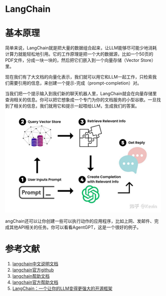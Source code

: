 LangChain
===

# 基本原理

简单来说，LangChain就是把大量的数据组合起来，让LLM能够尽可能少地消耗计算力就能轻松地引用。它的工作原理是把一个大的数据源，比如一个50页的PDF文件，分成一块一块的，然后把它们嵌入到一个向量存储（Vector Store）里。

现在我们有了大文档的向量化表示，我们就可以用它和LLM一起工作，只检索我们需要引用的信息，来创建一个提示-完成（prompt-completion）对。

当我们把一个提示输入到我们新的聊天机器人里，LangChain就会在向量存储里查询相关的信息。你可以把它想象成一个专门为你的文档服务的小型谷歌。一旦找到了相关的信息，我们就用它和提示一起喂给LLM，生成我们的答案。
![img](./pics/langchain架构.jpg)

angChain还可以让你创建一些可以执行动作的应用程序，比如上网、发邮件、完成其他API相关的任务。你可以看看AgentGPT，这是一个很好的例子。














# 参考文献
1. [langchain中文说明文档](https://github.com/liaokongVFX/LangChain-Chinese-Getting-Started-Guide)
2. [langchain官方github](https://github.com/langchain-ai/langchain)
3. [langchain帮助文档](https://www.langchain.asia/)
4. [langchain官方帮助文档](https://python.langchain.com/docs/get_started/introduction)
5. [LangChain：一个让你的LLM变得更强大的开源框架](https://zhuanlan.zhihu.com/p/636043995)


